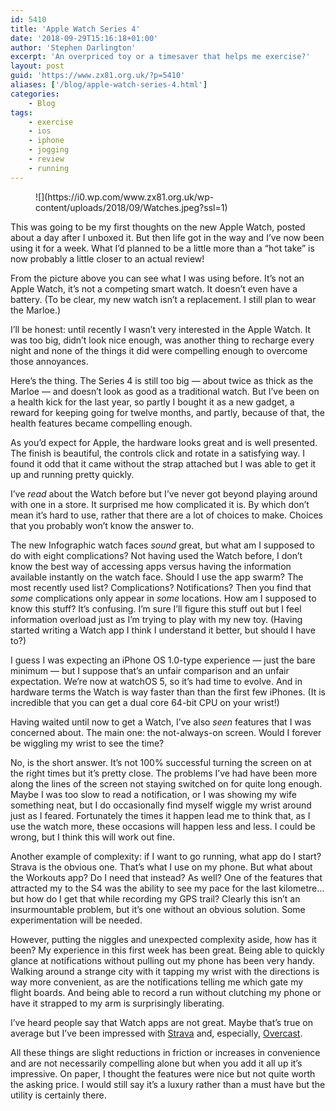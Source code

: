 ```yaml
---
id: 5410
title: 'Apple Watch Series 4'
date: '2018-09-29T15:16:18+01:00'
author: 'Stephen Darlington'
excerpt: 'An overpriced toy or a timesaver that helps me exercise?'
layout: post
guid: 'https://www.zx81.org.uk/?p=5410'
aliases: ['/blog/apple-watch-series-4.html']
categories:
    - Blog
tags:
    - exercise
    - ios
    - iphone
    - jogging
    - review
    - running
---
```


<figure>![](https://i0.wp.com/www.zx81.org.uk/wp-content/uploads/2018/09/Watches.jpeg?ssl=1)  
</figure>This was going to be my first thoughts on the new Apple Watch, posted about a day after I unboxed it. But then life got in the way and I’ve now been using it for a week. What I’d planned to be a little more than a “hot take” is now probably a little closer to an actual review!

From the picture above you can see what I was using before. It’s not an Apple Watch, it’s not a competing smart watch. It doesn’t even have a battery. (To be clear, my new watch isn’t a replacement. I still plan to wear the Marloe.)

I’ll be honest: until recently I wasn’t very interested in the Apple Watch. It was too big, didn’t look nice enough, was another thing to recharge every night and none of the things it did were compelling enough to overcome those annoyances.

Here’s the thing. The Series 4 is still too big — about twice as thick as the Marloe — and doesn’t look as good as a traditional watch. But I’ve been on a health kick for the last year, so partly I bought it as a new gadget, a reward for keeping going for twelve months, and partly, because of that, the health features became compelling enough.

As you’d expect for Apple, the hardware looks great and is well presented. The finish is beautiful, the controls click and rotate in a satisfying way. I found it odd that it came without the strap attached but I was able to get it up and running pretty quickly.

I’ve *read* about the Watch before but I’ve never got beyond playing around with one in a store. It surprised me how complicated it is. By which don’t mean it’s hard to use, rather that there are a lot of choices to make. Choices that you probably won’t know the answer to.

The new Infographic watch faces *sound* great, but what am I supposed to do with eight complications? Not having used the Watch before, I don’t know the best way of accessing apps versus having the information available instantly on the watch face. Should I use the app swarm? The most recently used list? Complications? Notifications? Then you find that *some* complications only appear in *some* locations. How am I supposed to know this stuff? It’s confusing. I’m sure I’ll figure this stuff out but I feel information overload just as I’m trying to play with my new toy. (Having started writing a Watch app I think I understand it better, but should I have to?)

I guess I was expecting an iPhone OS 1.0-type experience — just the bare minimum — but I suppose that’s an unfair comparison and an unfair expectation. We’re now at watchOS 5, so it’s had time to evolve. And in hardware terms the Watch is way faster than than the first few iPhones. (It is incredible that you can get a dual core 64-bit CPU on your wrist!)

Having waited until now to get a Watch, I’ve also *seen* features that I was concerned about. The main one: the not-always-on screen. Would I forever be wiggling my wrist to see the time?

No, is the short answer. It’s not 100% successful turning the screen on at the right times but it’s pretty close. The problems I’ve had have been more along the lines of the screen not staying switched on for quite long enough. Maybe I was too slow to read a notification, or I was showing my wife something neat, but I do occasionally find myself wiggle my wrist around just as I feared. Fortunately the times it happen lead me to think that, as I use the watch more, these occasions will happen less and less. I could be wrong, but I think this will work out fine.

Another example of complexity: if I want to go running, what app do I start? Strava is the obvious one. That’s what I use on my phone. But what about the Workouts app? Do I need that instead? As well? One of the features that attracted my to the S4 was the ability to see my pace for the last kilometre… but how do I get that while recording my GPS trail? Clearly this isn’t an insurmountable problem, but it’s one without an obvious solution. Some experimentation will be needed.

However, putting the niggles and unexpected complexity aside, how has it been? My experience in this first week has been great. Being able to quickly glance at notifications without pulling out my phone has been very handy. Walking around a strange city with it tapping my wrist with the directions is way more convenient, as are the notifications telling me which gate my flight boards. And being able to record a run without clutching my phone or have it strapped to my arm is surprisingly liberating.

I’ve heard people say that Watch apps are not great. Maybe that’s true on average but I’ve been impressed with [Strava](https://www.strava.com/) and, especially, [Overcast](https://overcast.fm/).

All these things are slight reductions in friction or increases in convenience and are not necessarily compelling alone but when you add it all up it’s impressive. On paper, I thought the features were nice but not quite worth the asking price. I would still say it’s a luxury rather than a must have but the utility is certainly there.